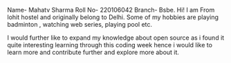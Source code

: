 Name- Mahatv Sharma
Roll No- 220106042
Branch- Bsbe.
Hi! I am From lohit hostel and originally belong to Delhi. Some of my hobbies
are playing badminton , watching web series, playing pool etc.  

I would further like to expand my knowledge about open source as i found it quite interesting learning through this coding week hence i would like to learn more and contribute further and explore more about it.
